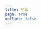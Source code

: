 ```yaml
---
title: 产品
page: true
outline: false
---
```


<script setup>
import AllProducts from '../AllProducts.vue'
</script>

<AllProducts category="刀闸阀,单向" />
